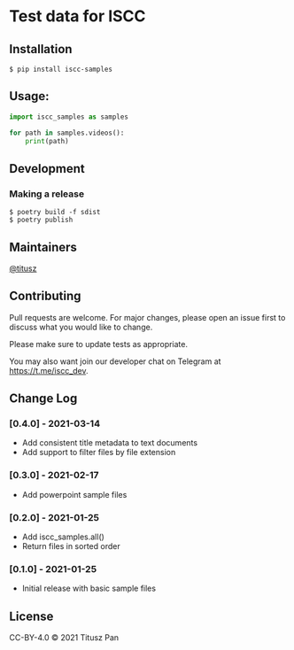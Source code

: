 # Test data for ISCC


## Installation

```console
$ pip install iscc-samples
```

## Usage:
```python
import iscc_samples as samples

for path in samples.videos():
    print(path)
```

## Development

### Making a release

```console
$ poetry build -f sdist
$ poetry publish
```


## Maintainers

[@titusz](https://github.com/titusz)

## Contributing

Pull requests are welcome. For major changes, please open an issue first to discuss what you would like to change.

Please make sure to update tests as appropriate.

You may also want join our developer chat on Telegram at <https://t.me/iscc_dev>.


## Change Log

### [0.4.0] - 2021-03-14
- Add consistent title metadata to text documents
- Add support to filter files by file extension

### [0.3.0] - 2021-02-17
- Add powerpoint sample files

### [0.2.0] - 2021-01-25

- Add iscc_samples.all()
- Return files in sorted order

### [0.1.0] - 2021-01-25

- Initial release with basic sample files

## License

CC-BY-4.0 © 2021 Titusz Pan
